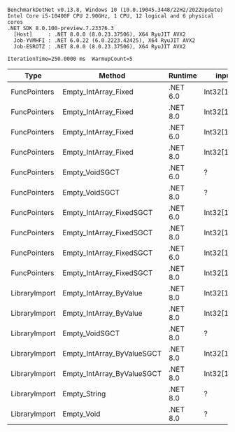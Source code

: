 ```

BenchmarkDotNet v0.13.8, Windows 10 (10.0.19045.3448/22H2/2022Update)
Intel Core i5-10400F CPU 2.90GHz, 1 CPU, 12 logical and 6 physical cores
.NET SDK 8.0.100-preview.7.23376.3
  [Host]     : .NET 8.0.0 (8.0.23.37506), X64 RyuJIT AVX2
  Job-YVMHFI : .NET 6.0.22 (6.0.2223.42425), X64 RyuJIT AVX2
  Job-ESROTZ : .NET 8.0.0 (8.0.23.37506), X64 RyuJIT AVX2

IterationTime=250.0000 ms  WarmupCount=5  

```
| Type          | Method                     | Runtime  | input       | Mean      | Error     | StdDev    | Median    | Min       | Max       |
|-------------- |--------------------------- |--------- |------------ |----------:|----------:|----------:|----------:|----------:|----------:|
| FuncPointers  | Empty_IntArray_Fixed       | .NET 6.0 | Int32[1000] | 10.128 ns | 0.0032 ns | 0.0027 ns | 10.129 ns | 10.123 ns | 10.132 ns |
| FuncPointers  | Empty_IntArray_Fixed       | .NET 8.0 | Int32[1000] |  9.788 ns | 0.0255 ns | 0.0213 ns |  9.777 ns |  9.772 ns |  9.840 ns |
| FuncPointers  | Empty_IntArray_Fixed       | .NET 6.0 | Int32[10]   |  8.058 ns | 0.0056 ns | 0.0047 ns |  8.057 ns |  8.054 ns |  8.070 ns |
| FuncPointers  | Empty_IntArray_Fixed       | .NET 8.0 | Int32[10]   |  8.332 ns | 0.0075 ns | 0.0070 ns |  8.330 ns |  8.323 ns |  8.345 ns |
| FuncPointers  | Empty_VoidSGCT             | .NET 6.0 | ?           |  1.404 ns | 0.0012 ns | 0.0010 ns |  1.404 ns |  1.403 ns |  1.406 ns |
| FuncPointers  | Empty_VoidSGCT             | .NET 8.0 | ?           |  1.387 ns | 0.0019 ns | 0.0016 ns |  1.387 ns |  1.385 ns |  1.390 ns |
| FuncPointers  | Empty_IntArray_FixedSGCT   | .NET 6.0 | Int32[1000] |  3.151 ns | 0.0457 ns | 0.0405 ns |  3.127 ns |  3.123 ns |  3.227 ns |
| FuncPointers  | Empty_IntArray_FixedSGCT   | .NET 8.0 | Int32[1000] |  2.429 ns | 0.0026 ns | 0.0022 ns |  2.428 ns |  2.427 ns |  2.434 ns |
| FuncPointers  | Empty_IntArray_FixedSGCT   | .NET 6.0 | Int32[10]   |  5.180 ns | 0.0007 ns | 0.0007 ns |  5.180 ns |  5.179 ns |  5.181 ns |
| FuncPointers  | Empty_IntArray_FixedSGCT   | .NET 8.0 | Int32[10]   |  4.834 ns | 0.0020 ns | 0.0017 ns |  4.833 ns |  4.831 ns |  4.837 ns |
| LibraryImport | Empty_IntArray_ByValue     | .NET 8.0 | Int32[1000] | 10.515 ns | 0.0074 ns | 0.0058 ns | 10.514 ns | 10.510 ns | 10.529 ns |
| LibraryImport | Empty_IntArray_ByValue     | .NET 8.0 | Int32[10]   |  7.802 ns | 0.0143 ns | 0.0119 ns |  7.796 ns |  7.789 ns |  7.830 ns |
| LibraryImport | Empty_VoidSGCT             | .NET 8.0 | ?           |  1.384 ns | 0.0262 ns | 0.0232 ns |  1.378 ns |  1.363 ns |  1.437 ns |
| LibraryImport | Empty_IntArray_ByValueSGCT | .NET 8.0 | Int32[1000] |  2.962 ns | 0.1686 ns | 0.4972 ns |  2.967 ns |  2.422 ns |  4.208 ns |
| LibraryImport | Empty_IntArray_ByValueSGCT | .NET 8.0 | Int32[10]   |  2.423 ns | 0.0003 ns | 0.0002 ns |  2.423 ns |  2.422 ns |  2.423 ns |
| LibraryImport | Empty_String               | .NET 8.0 | ?           | 28.940 ns | 0.3207 ns | 0.2843 ns | 28.801 ns | 28.752 ns | 29.524 ns |
| LibraryImport | Empty_Void                 | .NET 8.0 | ?           |  6.779 ns | 0.0029 ns | 0.0025 ns |  6.779 ns |  6.776 ns |  6.784 ns |
